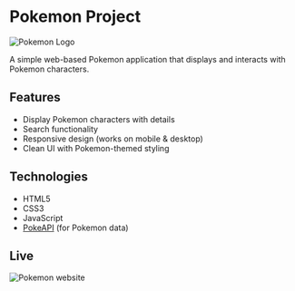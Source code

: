 # Pokemon Project  

![Pokemon Logo](https://upload.wikimedia.org/wikipedia/commons/thumb/9/98/International_Pok%C3%A9mon_logo.svg/1200px-International_Pok%C3%A9mon_logo.svg.png)  

A simple web-based Pokemon application that displays and interacts with Pokemon characters.  

## Features  

- Display Pokemon characters with details  
- Search functionality  
- Responsive design (works on mobile & desktop)  
- Clean UI with Pokemon-themed styling  

## Technologies  

- HTML5  
- CSS3  
- JavaScript  
- [PokeAPI](https://pokeapi.co/) (for Pokemon data)  

## Live

![Pokemon website](https://imran-pokemon-fetch-api.tiiny.site/)
